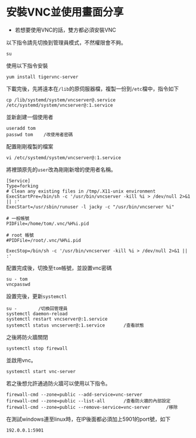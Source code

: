 # 安裝VNC並使用畫面分享

* 若想要使用VNC的話，雙方都必須安裝VNC

以下指令請先切換到管理員模式，不然權限會不夠。

    su

使用以下指令安裝

    yum install tigervnc-server

下載完後，先將遠本在`/lib`的原伺服器檔，複製一份到`/etc`檔中，指令如下

    cp /lib/systemd/system/vncserver@.service /etc/systemd/system/vncserver@:1.service

並新創建一個使用者

    useradd tom
    passwd tom    /改使用者密碼

配置剛剛複製的檔案

    vi /etc/systemd/system/vncserver@:1.service

將裡頭原先的`user`改為剛剛新增的使用者名稱。

    [Service]
    Type=forking
    # Clean any existing files in /tmp/.X11-unix environment
    ExecStartPre=/bin/sh -c '/usr/bin/vncserver -kill %i > /dev/null 2>&1 || :'
    ExecStart=/usr/sbin/runuser -l jacky -c "/usr/bin/vncserver %i"

    # 一般帳號
    PIDFile=/home/tom/.vnc/%H%i.pid

    # root 帳號
    #PIDFile=/root/.vnc/%H%i.pid

    ExecStop=/bin/sh -c '/usr/bin/vncserver -kill %i > /dev/null 2>&1 || :'

配置完成後，切換至`tom`帳號，並設置vnc密碼

    su - tom
    vncpasswd

設置完後，更新`systemctl`

    su -        /切換回管理員
    systemctl daemon-reload
    systemctl restart vncserver@:1.service
    systemctl status vncserver@:1.service       /查看狀態

之後將防火牆關閉

    systemctl stop firewall
    
並啟用vnc。

    systemctl start vnc-server

若之後想允許通過防火牆可以使用以下指令。

    firewall-cmd --zone=public --add-service=vnc-server
    firewall-cmd --zone=public --list-all       /查看防火牆的內部設定
    firewall-cmd --zone=public --remove-service=vnc-server      /移除

在測試windows連至linux時，在IP後面都必須加上5901的port號，如下

    192.0.0.1:5901